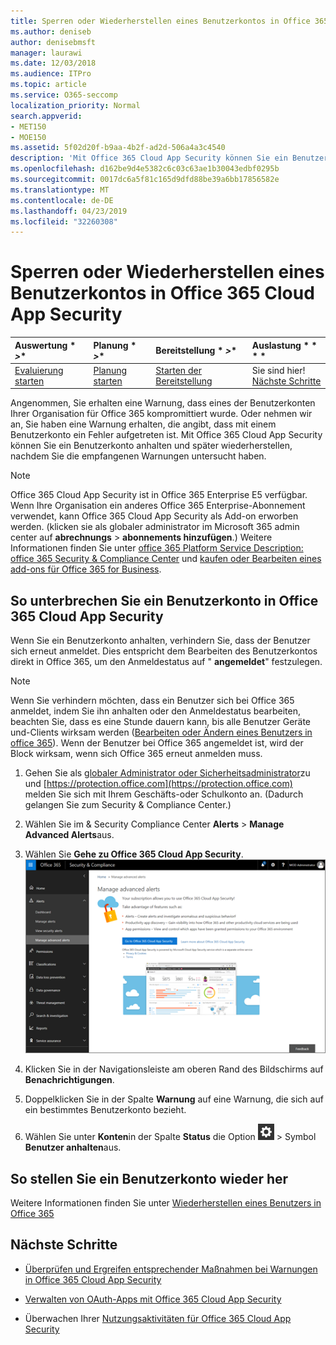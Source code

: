 ```yaml
---
title: Sperren oder Wiederherstellen eines Benutzerkontos in Office 365 Cloud App Security
ms.author: deniseb
author: denisebmsft
manager: laurawi
ms.date: 12/03/2018
ms.audience: ITPro
ms.topic: article
ms.service: O365-seccomp
localization_priority: Normal
search.appverid:
- MET150
- MOE150
ms.assetid: 5f02d20f-b9aa-4b2f-ad2d-506a4a3c4540
description: 'Mit Office 365 Cloud App Security können Sie ein Benutzerkonto anhalten oder aufheben. '
ms.openlocfilehash: d162be9d4e5382c6c03c63ae1b30043edbf0295b
ms.sourcegitcommit: 0017dc6a5f81c165d9dfd88be39a6bb17856582e
ms.translationtype: MT
ms.contentlocale: de-DE
ms.lasthandoff: 04/23/2019
ms.locfileid: "32260308"
---
```

# <a name="suspend-or-restore-a-user-account-in-office-365-cloud-app-security"></a>Sperren oder Wiederherstellen eines Benutzerkontos in Office 365 Cloud App Security

|Auswertung * *\>**|Planung * *\>**|Bereitstellung * *\>**|Auslastung * * * *|
|:-----|:-----|:-----|:-----|
|[Evaluierung starten](office-365-cas-overview.md) <br/> |[Planung starten](get-ready-for-office-365-cas.md) <br/> |[Starten der Bereitstellung](turn-on-office-365-cas.md) <br/> |Sie sind hier!  <br/> [Nächste Schritte](#next-steps)<br/> |
   
Angenommen, Sie erhalten eine Warnung, dass eines der Benutzerkonten Ihrer Organisation für Office 365 kompromittiert wurde. Oder nehmen wir an, Sie haben eine Warnung erhalten, die angibt, dass mit einem Benutzerkonto ein Fehler aufgetreten ist. Mit Office 365 Cloud App Security können Sie ein Benutzerkonto anhalten und später wiederherstellen, nachdem Sie die empfangenen Warnungen untersucht haben.
  
> [!NOTE]
> Office 365 Cloud App Security ist in Office 365 Enterprise E5 verfügbar. Wenn Ihre Organisation ein anderes Office 365 Enterprise-Abonnement verwendet, kann Office 365 Cloud App Security als Add-on erworben werden. (klicken sie als globaler administrator im Microsoft 365 admin center auf **abrechnungs** \> **abonnements hinzufügen**.) Weitere Informationen finden Sie unter [office 365 Platform Service Description: office 365 Security &amp; Compliance Center](https://technet.microsoft.com/en-us/library/dn933793.aspx) und [kaufen oder Bearbeiten eines add-ons für Office 365 for Business](https://support.office.com/article/4e7b57d6-b93b-457d-aecd-0ea58bff07a6). 
  
## <a name="to-suspend-a-user-account-in-office-365-cloud-app-security"></a>So unterbrechen Sie ein Benutzerkonto in Office 365 Cloud App Security

Wenn Sie ein Benutzerkonto anhalten, verhindern Sie, dass der Benutzer sich erneut anmeldet. Dies entspricht dem Bearbeiten des Benutzerkontos direkt in Office 365, um den Anmeldestatus auf " **angemeldet**" festzulegen.
  
> [!NOTE]
> Wenn Sie verhindern möchten, dass ein Benutzer sich bei Office 365 anmeldet, indem Sie ihn anhalten oder den Anmeldestatus bearbeiten, beachten Sie, dass es eine Stunde dauern kann, bis alle Benutzer Geräte und-Clients wirksam werden ([Bearbeiten oder Ändern eines Benutzers in office 365](https://support.office.com/article/42BB3F17-8F9D-4182-B434-5F1C8024E614#SingleUserPreview)). Wenn der Benutzer bei Office 365 angemeldet ist, wird der Block wirksam, wenn sich Office 365 erneut anmelden muss. 
  
1. Gehen Sie als [globaler Administrator oder Sicherheitsadministrator](permissions-in-the-security-and-compliance-center.md)zu und [https://protection.office.com](https://protection.office.com) melden Sie sich mit Ihrem Geschäfts-oder Schulkonto an. (Dadurch gelangen Sie zum Security &amp; Compliance Center.) 
    
2. Wählen Sie im &amp; Security Compliance Center **Alerts** \> **Manage Advanced Alerts**aus.
    
3. Wählen Sie **Gehe zu Office 365 Cloud App Security**.<br>![Wählen Sie im &amp; Security Compliance Center erweiterte Warnungen verwalten aus, um zu Office 365 Cloud App Security zu wechseln.](media/958632d4-03e3-4ade-8e22-d5509db6fca7.png)<br>
  
4. Klicken Sie in der Navigationsleiste am oberen Rand des Bildschirms auf **Benachrichtigungen**.
    
5. Doppelklicken Sie in der Spalte **Warnung** auf eine Warnung, die sich auf ein bestimmtes Benutzerkonto bezieht. 
    
6. Wählen Sie unter **Konten**in der Spalte **Status** die Option ![Einstellungs Einstellungen](media/e01b75cc-b28f-4b83-8f86-b1b13dc27ab2.png) \> Symbol **Benutzer anhalten**aus.
    
## <a name="to-restore-a-user-account"></a>So stellen Sie ein Benutzerkonto wieder her

Weitere Informationen finden Sie unter [Wiederherstellen eines Benutzers in Office 365](https://support.office.com/article/2c261e42-5dd1-48b0-845f-2a016d29cfc1)
  
## <a name="next-steps"></a>Nächste Schritte

- [Überprüfen und Ergreifen entsprechender Maßnahmen bei Warnungen in Office 365 Cloud App Security](review-office-365-cas-alerts.md)
    
- [Verwalten von OAuth-Apps mit Office 365 Cloud App Security](manage-app-permissions-in-ocas.md)
    
- Überwachen Ihrer [Nutzungsaktivitäten für Office 365 Cloud App Security](utilization-activities-for-ocas.md)
    

